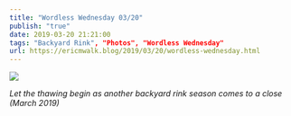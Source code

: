 ```yaml
---
title: "Wordless Wednesday 03/20"
publish: "true"
date: 2019-03-20 21:21:00
tags: "Backyard Rink", "Photos", "Wordless Wednesday"
url: https://ericmwalk.blog/2019/03/20/wordless-wednesday.html
---
```


![](https://ericmwalk.blog/uploads/2021/ab1032cd06.jpg)

*Let the thawing begin as another backyard rink season comes to a close (March 2019)*